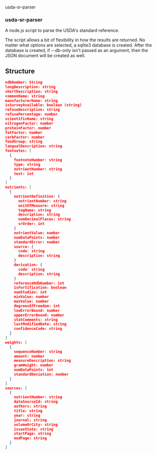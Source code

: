 usda-sr-parser

### usda-sr-parser

A node.js script to parse the USDA's standard reference.

The script allows a bit of flexibility in how the results are returned. No
matter what options are selected, a sqlite3 database is created. After the
database is created, if --db-only isn't passed as an argument, then the JSON
document will be created as well.

## Structure

```json
ndbNumber: String
longDescription: string
shortDescription: string
commonName: string
manufacturerName: string
isSurveyAvailable: boolean (string)
refuseDescription: string
refusePercentage: number
scientificName: string
nitrogenFactor: number
proteinFactor: number
fatFactor: number
carbFactor: number
foodGroup: string
langualDescription: string
footnotes: [
  {
    footnoteNumber: string
    type: string
    nutrientNumber: string
    text: int
  }
]
nutrients: [
  {
    nutrientDefinition: {
      nutrientNumber: string
      unitOfMeasure: string
      tagName: string
      description: string
      numDecimalPlaces: string
      srOrder: int
    }
    nutrientValue: number
    numDataPoints: number
    standardError: number
    source: {
      code: string
      description: string
    }
    derivation: {
      code: string
      description: string
    }
    referenceNdbNumber: int
    isFortification: boolean
    numStudies: int
    minValue: number
    maxValue: number
    degreesOfFreedom: int
    lowErrorBound: number
    upperErrorBound: number
    statComments: string
    lastModifiedDate: string
    confidenceCode: string
  }
]
weights: [
  {
    sequenceNumber: string
    amount: number
    measureDescription: string
    gramWeight: number
    numDataPoints: int
    standardDeviation: number
  }
]
sources: [
  {
    nutrientNumber: string
    dataSourceId: string
    authors: string
    title: string
    year: string
    journal: string
    volumeOrCity: string
    issueState: string
    startPage: string
    endPage: string
  }
]
```
